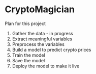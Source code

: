 # CryptoMagician

Plan for this project

1. Gather the data - in progress
2. Extract meaningful variables
3. Preprocess the variables
4. Build a model to predict crypto prices
5. Train the model
6. Save the model
7. Deploy the model to make it live